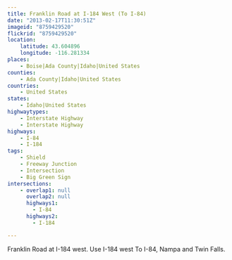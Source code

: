 ```yaml
---
title: Franklin Road at I-184 West (To I-84)
date: "2013-02-17T11:30:51Z"
imageid: "8759429520"
flickrid: "8759429520"
location:
    latitude: 43.604896
    longitude: -116.281334
places:
    - Boise|Ada County|Idaho|United States
counties:
    - Ada County|Idaho|United States
countries:
    - United States
states:
    - Idaho|United States
highwaytypes:
    - Interstate Highway
    - Interstate Highway
highways:
    - I-84
    - I-184
tags:
    - Shield
    - Freeway Junction
    - Intersection
    - Big Green Sign
intersections:
    - overlap1: null
      overlap2: null
      highways1:
        - I-84
      highways2:
        - I-184

---
```

Franklin Road at I-184 west.  Use I-184 west To I-84, Nampa and Twin Falls.